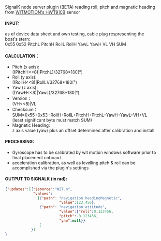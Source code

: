 SignalK node server plugin (BETA) reading roll, pitch and magnetic heading from [WITMOTION's HWT910B](https://www.wit-motion.com/10-axis/witmotion-hwt901b-rs232-10.html) sensor

#### INPUT:
as of device data sheet and own testing, cable plug respresenting the boat's stern:  
0x55 0x53 PitchL PitchH RollL RollH YawL YawH VL VH SUM

#### CALCULATION：
- Pitch (x axis):  
((PitchH<<8)|PitchL)/32768*180(°) 
- Roll  (y axis):  
((RollH<<8)|RollL)/32768*180(°) 
- Yaw   (z axis):  
((YawH<<8)|YawL)/32768*180(°)
- Version：  
(VH<<8)|VL
- Checksum：  
SUM=0x55+0x53+RollH+RollL+PitchH+PitchL+YawH+YawL+VH+VL (least significant byte must match SUM)
- Magnetic Heading:  
z axis value (yaw) plus an offset determined after calibration and install

#### PROCESSING:
- Gyroscope has to be calibrated by wit motion windows software prior to final placement onboard
- acceleration calibration, as well as levelling pitch & roll can be accomplished via the plugin's settings

#### OUTPUT TO SIGNALK (in rad):

```JSON
{"updates":[{"$source":"WIT.n",
             "values":
               [{"path": "navigation.headingMagnetic",
                         "value":123.456},
                {"path": "navigation.attitude",
                         "value":{"roll":0.123456,
                         "pitch":-0.123456,
                         "yaw":null}}
                ]
            }]
}
```
